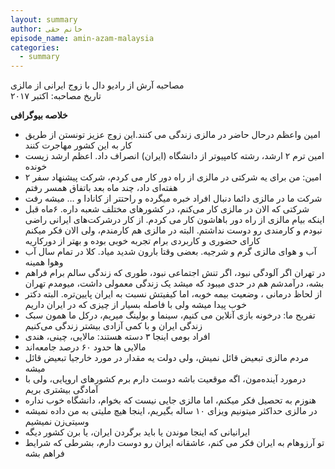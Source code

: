 ```yaml
---
layout: summary
author: خانم حقی
episode_name: amin-azam-malaysia
categories:
  - summary
---
```

مصاحبه آرش از رادیو دال با زوج ایرانی از مالزی  
تاریخ مصاحبه: اکتبر ۲۰۱۷

**خلاصه بیوگرافی**

- امین واعظم درحال حاضر در مالزی زندگی می کنند.این زوج عزیز تونستن از طریق کار به این کشور مهاجرت کنند
- امین ترم ۲ ارشد، رشته کامپیوتر از دانشگاه (ایران) انصراف داد. اعظم ارشد زیست خونده
- امین: من برای یه شرکتی در مالزی از راه دور کار می کردم، شرکت پیشنهاد سفر ۲ هفته‌ای داد، چند ماه بعد باتفاق همسر رفتم
- شرکت ما در مالزی دائما دنبال افراد خبره میگرده و راحتتر از کانادا و … میشه رفت
- شرکتی که الان در مالزی کار می‌کنم، در کشورهای مختلف شعبه داره. ۶ماه قبل اینکه بیام مالزی از راه دور باهاشون کار می کردم. از کار درشرکت‌های ایرانی راضی نبودم و کارمندی رو دوست نداشتم. البته در مالزی هم کارمندم، ولی الان فکر میکنم کارای حضوری و کاربردی برام تجربه خوبی بوده و بهتر از دورکاریه
- آب و هوای مالزی گرم و شرجیه. بعضی وقتا بارون شدید میاد. کلا در تمام سال آب وهوا همینه
- در تهران اگر آلودگی نبود، اگر تنش اجتماعی نبود، طوری که زندگی سالم برام فراهم بشه، درآمدشم هم در حدی میبود که میشد یک زندگی معمولی داشت، میومدم تهران
- از لحاظ درمانی ، وضعیت بیمه خوبه، اما کیفیتش نسبت به ایران پایین‌تره. البته دکتر خوب پیدا میشه ولی با فاصله بسیار از چیزی که در ایران داریم
- تفریح ما: درخونه بازی آنلاین می کنیم، سینما و بولینگ میریم، درکل ما همون سبک زندگی ایران و با کمی آزادی بیشتر زندگی می‌کنیم
- افراد بومی اینجا ۳ دسته هستند: مالایی، چینی، هندی
- مالایی ها حدود ۶۰ درصد جامعه‌اند
- مردم مالزی تبعیض قائل نمیش، ولی دولت یه مقدار در مورد خارجیا تبعیض قائل میشه
- درمورد آینده‌مون، اگه موقعیت باشه دوست دارم برم کشورهای اروپایی، ولی با آمادگی بیشتری بریم
- هنوزم به تحصیل فکر میکنم، اما مالزی جایی نیست که بخوام، دانشگاه خوب نداره
- در مالزی حداکثر میتونیم ویزای ۱۰ ساله بگیریم، اینجا هیچ ملیتی به من داده نمیشه وسیتی‌زن نمیشیم
- ایرانیانی که اینجا موندن یا باید برگردن ایران، یا برن کشور دیگه
- تو آرزوهام به ایران فکر می کنم، عاشقانه ایران رو دوست دارم، بشرطی که شرایط فراهم بشه
